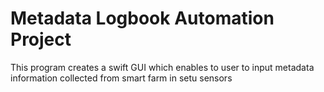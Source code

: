 # Metadata Logbook Automation Project
This program creates a swift GUI which enables to user to input metadata information collected from smart farm in setu sensors
